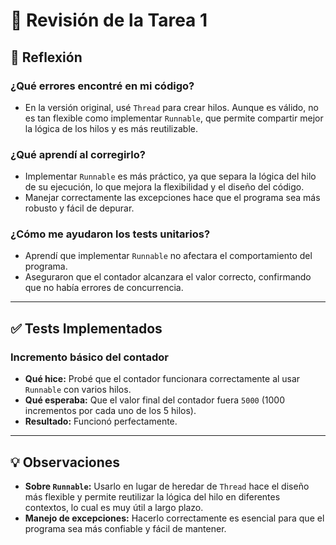 # 📝 Revisión de la Tarea 1

## 📌 Reflexión

### ¿Qué errores encontré en mi código?
- En la versión original, usé `Thread` para crear hilos. Aunque es válido, no es tan flexible como implementar `Runnable`, que permite compartir mejor la lógica de los hilos y es más reutilizable.
### ¿Qué aprendí al corregirlo?
- Implementar `Runnable` es más práctico, ya que separa la lógica del hilo de su ejecución, lo que mejora la flexibilidad y el diseño del código.
- Manejar correctamente las excepciones hace que el programa sea más robusto y fácil de depurar.

### ¿Cómo me ayudaron los tests unitarios?
- Aprendí que implementar  `Runnable` no afectara el comportamiento del programa.
- Aseguraron que el contador alcanzara el valor correcto, confirmando que no había errores de concurrencia.

---

## ✅ Tests Implementados

### Incremento básico del contador
- **Qué hice:** Probé que el contador funcionara correctamente al usar `Runnable` con varios hilos.
- **Qué esperaba:** Que el valor final del contador fuera `5000` (1000 incrementos por cada uno de los 5 hilos).
- **Resultado:** Funcionó perfectamente.



---

## 💡 Observaciones

- **Sobre `Runnable`:** Usarlo en lugar de heredar de `Thread` hace el diseño más flexible y permite reutilizar la lógica del hilo en diferentes contextos, lo cual es muy útil a largo plazo.
- **Manejo de excepciones:** Hacerlo correctamente es esencial para que el programa sea más confiable y fácil de mantener.